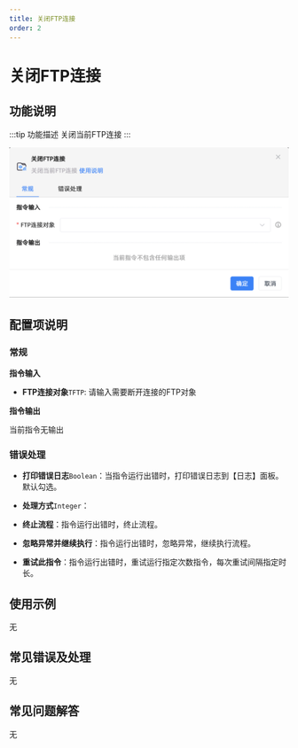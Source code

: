 ```yaml
---
title: 关闭FTP连接
order: 2
---
```


# 关闭FTP连接

## 功能说明

:::tip 功能描述
关闭当前FTP连接
:::

![关闭FTP连接](../../../assets/关闭FTP连接_command.png)

## 配置项说明

### 常规

**指令输入**

- **FTP连接对象**`TFTP`: 请输入需要断开连接的FTP对象


**指令输出**

当前指令无输出

### 错误处理

- **打印错误日志**`Boolean`：当指令运行出错时，打印错误日志到【日志】面板。默认勾选。

- **处理方式**`Integer`：

 - **终止流程**：指令运行出错时，终止流程。

 - **忽略异常并继续执行**：指令运行出错时，忽略异常，继续执行流程。

 - **重试此指令**：指令运行出错时，重试运行指定次数指令，每次重试间隔指定时长。

## 使用示例
无

## 常见错误及处理

无

## 常见问题解答

无

